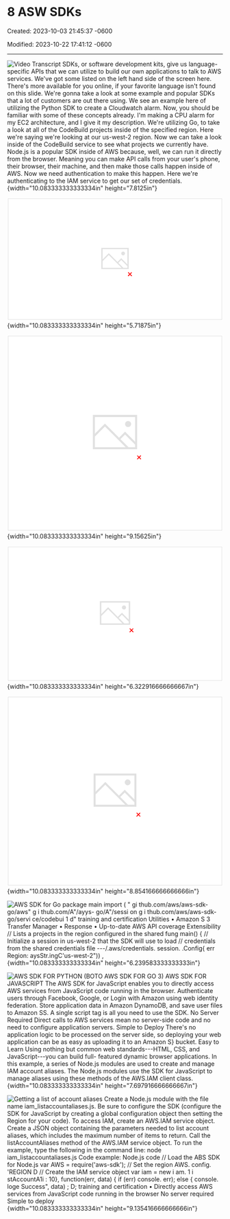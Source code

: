 # 8 ASW SDKs

Created: 2023-10-03 21:45:37 -0600

Modified: 2023-10-22 17:41:12 -0600

---

![Video Transcript SDKs, or software development kits, give us language-specific APIs that we can utilize to build our own applications to talk to AWS services. We've got some listed on the left hand side of the screen here. There's more available for you online, if your favorite language isn't found on this slide. We're gonna take a look at some example and popular SDKs that a lot of customers are out there using. We see an example here of utilizing the Python SDK to create a Cloudwatch alarm. Now, you should be familiar with some of these concepts already. I'm making a CPU alarm for my EC2 architecture, and I give it my description. We're utilizing Go, to take a look at all of the CodeBuild projects inside of the specified region. Here we're saying we're looking at our us-west-2 region. Now we can take a look inside of the CodeBuild service to see what projects we currently have. Node.js is a popular SDK inside of AWS because, well, we can run it directly from the browser. Meaning you can make API calls from your user's phone, their browser, their machine, and then make those calls happen inside of AWS. Now we need authentication to make this happen. Here we're authenticating to the IAM service to get our set of credentials. ](../../../media/AWS-DevOps-Module-3-8-ASW-SDKs-image1.png){width="10.083333333333334in" height="7.8125in"}



![Key concepts and topics Review the content below to reinforce some of the key concepts and topics presented to you in the video above. What are AWS SDKs? Software development kits (SDKs) take the complexity out of coding by providing language- specific APIs for AWS services. Here are some of the SDKs available: JavaScript, Python, PHP, .NET, Ruby, Java, Go, Node.js, and C++. To learn more about each of the SDKs, choose appropriate tab. ](../../../media/AWS-DevOps-Module-3-8-ASW-SDKs-image2.png){width="10.083333333333334in" height="5.71875in"}



![](../../../media/AWS-DevOps-Module-3-8-ASW-SDKs-image3.png){width="10.083333333333334in" height="9.15625in"}

![AWS SDK for Python 3) Create t = bot03. c i e n t ( • Create a Namespace-'AES/EC2 , period-60, Stati , Threshold-70.0. when sen•er• cpu exceeds 70*' . Dimensions-t 'Name': Seconds training and certification Create, configure, and manage AWS services, such as Amazon EC2 and Amazon S3 Client ("low-level") APIs Resource APIs ](../../../media/AWS-DevOps-Module-3-8-ASW-SDKs-image4.png){width="10.083333333333334in" height="6.322916666666667in"}



![](../../../media/AWS-DevOps-Module-3-8-ASW-SDKs-image5.png){width="10.083333333333334in" height="8.854166666666666in"}



![AWS SDK for Go package main import ( " gi thub.com/aws/aws-sdk-go/aws" g i thub.com/A"/ayys- go/A"/sessi on g i thub.com/aws/aws-sdk-go/servi ce/codebui 1 d" training and certification Utilities • Amazon S 3 Transfer Manager • Response • Up-to-date AWS API coverage Extensibility // Lists a projects in the region configured in the shared fung main() { // Initialize a session in us-west-2 that the SDK will use to load // credentials from the shared credentials file ---/.aws/credentials. session. .Config{ err Region: aysStr.ingC'us-west-2")) , ](../../../media/AWS-DevOps-Module-3-8-ASW-SDKs-image6.png){width="10.083333333333334in" height="6.239583333333333in"}



![AWS SDK FOR PYTHON (BOTO AWS SDK FOR GO 3) AWS SDK FOR JAVASCRIPT The AWS SDK for JavaScript enables you to directly access AWS services from JavaScript code running in the browser. Authenticate users through Facebook, Google, or Login with Amazon using web identity federation. Store application data in Amazon DynamoDB, and save user files to Amazon SS. A single script tag is all you need to use the SDK. No Server Required Direct calls to AWS services mean no server-side code and no need to configure application servers. Simple to Deploy There's no application logic to be processed on the server side, so deploying your web application can be as easy as uploading it to an Amazon S} bucket. Easy to Learn Using nothing but common web standards---HTML, CSS, and JavaScript---you can build full- featured dynamic browser applications. In this example, a series of Node.js modules are used to create and manage IAM account aliases. The Node.js modules use the SDK for JavaScript to manage aliases using these methods of the AWS.IAM client class. ](../../../media/AWS-DevOps-Module-3-8-ASW-SDKs-image7.png){width="10.083333333333334in" height="7.697916666666667in"}



![Getting a list of account aliases Create a Node.js module with the file name iam_listaccountaliases.js. Be sure to configure the SDK (configure the SDK for JavaScript by creating a global configuration object then setting the Region for your code). To access IAM, create an AWS.IAM service object. Create a JSON object containing the parameters needed to list account aliases, which includes the maximum number of items to return. Call the listAccountAliases method of the AWS.IAM service object. To run the example, type the following in the command line: node iam_listaccountaliases.js Code example: Node.js code // Load the ABS SDK for Node.js var AWS = require('aws-sdk'); // Set the region AWS. config. 'REGION D // Create the IAM service object var iam = new i am. 1 i stAccountA1i : 10}, function(err, data) { if (err) console. err); else { console. loge Success", data) ; D; training and certification • Directly access AWS services from JavaScript code running in the browser No server required Simple to deploy ](../../../media/AWS-DevOps-Module-3-8-ASW-SDKs-image8.png){width="10.083333333333334in" height="9.135416666666666in"}








